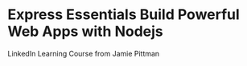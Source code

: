 # Express Essentials Build Powerful Web Apps with Nodejs
 LinkedIn Learning Course from Jamie Pittman
